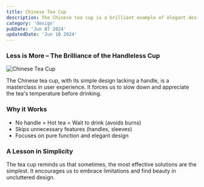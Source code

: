 ```yaml
---
title: Chinese Tea Cup
description: The Chinese tea cup is a brilliant example of elegant design that simplifies the user experience.
category: 'design'
pubDate: 'Jun 07 2024'
updatedDate: 'Jun 10 2024'
---
```


### Less is More – The Brilliance of the Handleless Cup

![Chinese Tea Cup](https://i.pinimg.com/474x/24/9b/6d/249b6da562549e784ed3b1ab3606b68b.jpg)

The Chinese tea cup, with its simple design lacking a handle, is a masterclass in user experience. It forces us to slow down and appreciate the tea's temperature before drinking. 

### Why it Works

- No handle = Hot tea = Wait to drink (avoids burns)
- Skips unnecessary features (handles, sleeves)
- Focuses on pure function and elegant design

### A Lesson in Simplicity

The tea cup reminds us that sometimes, the most effective solutions are the simplest. It encourages us to embrace limitations and find beauty in uncluttered design.

